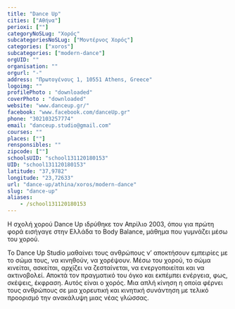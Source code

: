 ```yaml
---
title: "Dance Up"
cities: ["Αθήνα"]
perioxi: [""]
categoryNoSLug: "Χορός"
subcategoriesNoSLug: ["Μοντέρνος Χορός"]
categories: ["xoros"]
subcategories: ["modern-dance"]
orgUID: ""
organisation: ""
orgurl: "-"
address: "Πρωτογένους 1, 10551 Athens, Greece"
logoimg: ""
profilePhoto : "downloaded"
coverPhoto : "downloaded"
website: "www.danceup.gr/"
facebook: "www.facebook.com/danceUp.gr"
phone: "302103257774"
email: "danceup.studio@gmail.com"
courses: ""
places: [""]
rensponsibles: ""
zipcode: [""]
schoolsUID: "school131120180153"
UID: "school131120180153"
latitude: "37,9782"
longitude: "23,72633"
url: "dance-up/athina/xoros/modern-dance"
slug: "dance-up"
aliases:
    - /school131120180153
---
```



Η σχολή χορού Dance Up ιδρύθηκε τον Απρίλιο 2003, όπου για πρώτη φορά εισήγαγε στην Ελλάδα το Body Balance, μάθημα που γυμνάζει μέσω του χορού.

Το Dance Up Studio μαθαίνει τους ανθρώπους ν’ αποκτήσουν εμπειρίες με το σώμα τους, να κινηθούν, να χορέψουν. Μέσω του χορού, το σώμα κινείται, ασκείται, αρχίζει να ζεσταίνεται, να ενεργοποιείται και να ακτινοβολεί. Αποκτά τον πραγματικό του όγκο και εκπέμπει ενέργεια, φως, σκέψεις, έκφραση. Αυτός είναι ο χορός. Μια απλή κίνηση η οποία φέρνει τους ανθρώπους σε μια χορευτική και κινητική συνάντηση με τελικό προορισμό την ανακάλυψη μιας νέας γλώσσας.